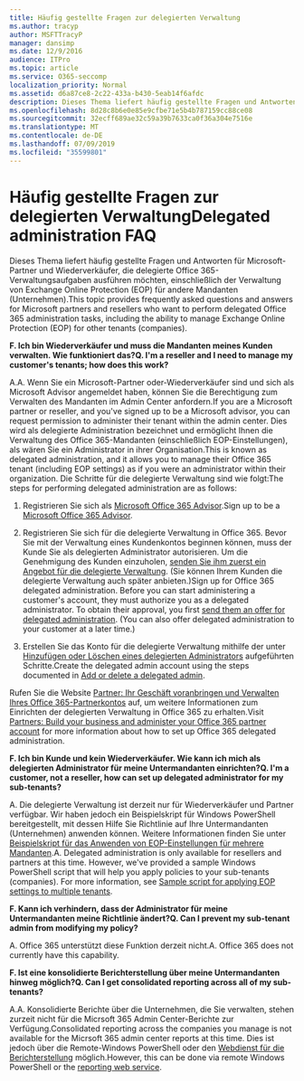 ```yaml
---
title: Häufig gestellte Fragen zur delegierten Verwaltung
ms.author: tracyp
author: MSFTTracyP
manager: dansimp
ms.date: 12/9/2016
audience: ITPro
ms.topic: article
ms.service: O365-seccomp
localization_priority: Normal
ms.assetid: d6a87ce8-2c22-433a-b430-5eab14f6afdc
description: Dieses Thema liefert häufig gestellte Fragen und Antworten für Microsoft-Partner und Wiederverkäufer, die delegierte Office 365-Verwaltungsaufgaben ausführen möchten, einschließlich der Verwaltung von Exchange Online Protection (EOP) für andere Mandanten (Unternehmen).
ms.openlocfilehash: 8d28c8b6e0e85e9cfbe71e5b4b787159cc88ce08
ms.sourcegitcommit: 32ecff689ae32c59a39b7633ca0f36a304e7516e
ms.translationtype: MT
ms.contentlocale: de-DE
ms.lasthandoff: 07/09/2019
ms.locfileid: "35599801"
---
```

# <a name="delegated-administration-faq"></a><span data-ttu-id="5fcc5-103">Häufig gestellte Fragen zur delegierten Verwaltung</span><span class="sxs-lookup"><span data-stu-id="5fcc5-103">Delegated administration FAQ</span></span>

<span data-ttu-id="5fcc5-104">Dieses Thema liefert häufig gestellte Fragen und Antworten für Microsoft-Partner und Wiederverkäufer, die delegierte Office 365-Verwaltungsaufgaben ausführen möchten, einschließlich der Verwaltung von Exchange Online Protection (EOP) für andere Mandanten (Unternehmen).</span><span class="sxs-lookup"><span data-stu-id="5fcc5-104">This topic provides frequently asked questions and answers for Microsoft partners and resellers who want to perform delegated Office 365 administration tasks, including the ability to manage Exchange Online Protection (EOP) for other tenants (companies).</span></span>
  
 <span data-ttu-id="5fcc5-105">**F. Ich bin Wiederverkäufer und muss die Mandanten meines Kunden verwalten. Wie funktioniert das?**</span><span class="sxs-lookup"><span data-stu-id="5fcc5-105">**Q. I'm a reseller and I need to manage my customer's tenants; how does this work?**</span></span>
  
<span data-ttu-id="5fcc5-106">A.</span><span class="sxs-lookup"><span data-stu-id="5fcc5-106">A.</span></span> <span data-ttu-id="5fcc5-107">Wenn Sie ein Microsoft-Partner oder-Wiederverkäufer sind und sich als Microsoft Advisor angemeldet haben, können Sie die Berechtigung zum Verwalten des Mandanten im Admin Center anfordern.</span><span class="sxs-lookup"><span data-stu-id="5fcc5-107">If you are a Microsoft partner or reseller, and you've signed up to be a Microsoft advisor, you can request permission to administer their tenant within the admin center.</span></span> <span data-ttu-id="5fcc5-108">Dies wird als delegierte Administration bezeichnet und ermöglicht Ihnen die Verwaltung des Office 365-Mandanten (einschließlich EOP-Einstellungen), als wären Sie ein Administrator in ihrer Organisation.</span><span class="sxs-lookup"><span data-stu-id="5fcc5-108">This is known as delegated administration, and it allows you to manage their Office 365 tenant (including EOP settings) as if you were an administrator within their organization.</span></span> <span data-ttu-id="5fcc5-109">Die Schritte für die delegierte Verwaltung sind wie folgt:</span><span class="sxs-lookup"><span data-stu-id="5fcc5-109">The steps for performing delegated administration are as follows:</span></span>
  
1. <span data-ttu-id="5fcc5-110">Registrieren Sie sich als [Microsoft Office 365 Advisor](https://aka.ms/cloudbenefits).</span><span class="sxs-lookup"><span data-stu-id="5fcc5-110">Sign up to be a [Microsoft Office 365 Advisor](https://aka.ms/cloudbenefits).</span></span>
    
2. <span data-ttu-id="5fcc5-p102">Registrieren Sie sich für die delegierte Verwaltung in Office 365. Bevor Sie mit der Verwaltung eines Kundenkontos beginnen können, muss der Kunde Sie als delegierten Administrator autorisieren. Um die Genehmigung des Kunden einzuholen, [senden Sie ihm zuerst ein Angebot für die delegierte Verwaltung](https://go.microsoft.com/fwlink/?LinkId=396829). (Sie können Ihrem Kunden die delegierte Verwaltung auch später anbieten.)</span><span class="sxs-lookup"><span data-stu-id="5fcc5-p102">Sign up for Office 365 delegated administration. Before you can start administering a customer's account, they must authorize you as a delegated administrator. To obtain their approval, you first [send them an offer for delegated administration](https://go.microsoft.com/fwlink/?LinkId=396829). (You can also offer delegated administration to your customer at a later time.)</span></span> 
    
3. <span data-ttu-id="5fcc5-115">Erstellen Sie das Konto für die delegierte Verwaltung mithilfe der unter [Hinzufügen oder Löschen eines delegierten Administrators](https://go.microsoft.com/fwlink/?LinkId=396831) aufgeführten Schritte.</span><span class="sxs-lookup"><span data-stu-id="5fcc5-115">Create the delegated admin account using the steps documented in [Add or delete a delegated admin](https://go.microsoft.com/fwlink/?LinkId=396831).</span></span>
    
<span data-ttu-id="5fcc5-116">Rufen Sie die Website [Partner: Ihr Geschäft voranbringen und Verwalten Ihres Office 365-Partnerkontos](https://go.microsoft.com/fwlink/?LinkId=301485) auf, um weitere Informationen zum Einrichten der delegierten Verwaltung in Office 365 zu erhalten.</span><span class="sxs-lookup"><span data-stu-id="5fcc5-116">Visit [Partners: Build your business and administer your Office 365 partner account](https://go.microsoft.com/fwlink/?LinkId=301485) for more information about how to set up Office 365 delegated administration.</span></span> 
  
 <span data-ttu-id="5fcc5-117">**F. Ich bin Kunde und kein Wiederverkäufer. Wie kann ich mich als delegierten Administrator für meine Untermandanten einrichten?**</span><span class="sxs-lookup"><span data-stu-id="5fcc5-117">**Q. I'm a customer, not a reseller, how can set up delegated administrator for my sub-tenants?**</span></span>
  
<span data-ttu-id="5fcc5-p103">A. Die delegierte Verwaltung ist derzeit nur für Wiederverkäufer und Partner verfügbar. Wir haben jedoch ein Beispielskript für Windows PowerShell bereitgestellt, mit dessen Hilfe Sie Richtlinie auf Ihre Untermandanten (Unternehmen) anwenden können. Weitere Informationen finden Sie unter [Beispielskript für das Anwenden von EOP-Einstellungen für mehrere Mandanten](sample-script-for-applying-eop-settings-to-multiple-tenants.md).</span><span class="sxs-lookup"><span data-stu-id="5fcc5-p103">A. Delegated administration is only available for resellers and partners at this time. However, we've provided a sample Windows PowerShell script that will help you apply policies to your sub-tenants (companies). For more information, see [Sample script for applying EOP settings to multiple tenants](sample-script-for-applying-eop-settings-to-multiple-tenants.md).</span></span>
  
 <span data-ttu-id="5fcc5-122">**F. Kann ich verhindern, dass der Administrator für meine Untermandanten meine Richtlinie ändert?**</span><span class="sxs-lookup"><span data-stu-id="5fcc5-122">**Q. Can I prevent my sub-tenant admin from modifying my policy?**</span></span>
  
<span data-ttu-id="5fcc5-p104">A. Office 365 unterstützt diese Funktion derzeit nicht.</span><span class="sxs-lookup"><span data-stu-id="5fcc5-p104">A. Office 365 does not currently have this capability.</span></span>
  
 <span data-ttu-id="5fcc5-125">**F. Ist eine konsolidierte Berichterstellung über meine Untermandanten hinweg möglich?**</span><span class="sxs-lookup"><span data-stu-id="5fcc5-125">**Q. Can I get consolidated reporting across all of my sub-tenants?**</span></span>
  
<span data-ttu-id="5fcc5-126">A.</span><span class="sxs-lookup"><span data-stu-id="5fcc5-126">A.</span></span> <span data-ttu-id="5fcc5-127">Konsolidierte Berichte über die Unternehmen, die Sie verwalten, stehen zurzeit nicht für die Micrsoft 365 Admin Center-Berichte zur Verfügung.</span><span class="sxs-lookup"><span data-stu-id="5fcc5-127">Consolidated reporting across the companies you manage is not available for the Micrsoft 365 admin center reports at this time.</span></span> <span data-ttu-id="5fcc5-128">Dies ist jedoch über die Remote-Windows PowerShell oder den [Webdienst für die Berichterstellung](https://go.microsoft.com/fwlink/?LinkId=279926) möglich.</span><span class="sxs-lookup"><span data-stu-id="5fcc5-128">However, this can be done via remote Windows PowerShell or the [reporting web service](https://go.microsoft.com/fwlink/?LinkId=279926).</span></span> 
  

